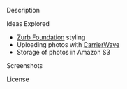 Description

Ideas Explored
- [Zurb Foundation](http://foundation.zurb.com/) styling
- Uploading photos with [CarrierWave](https://github.com/carrierwaveuploader/carrierwave)
- Storage of photos in Amazon S3

Screenshots

License
